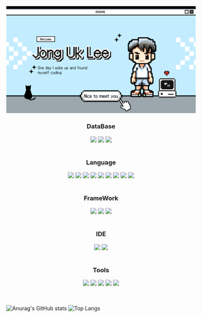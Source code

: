 <img src="https://github.com/gosirock/Java/blob/master/gitMain.png">

<div align="center">
  <h3>DataBase</h3>
  <img src="https://img.shields.io/badge/Firebase-FFCA28?style=flat-square&logo=firebase&logoColor=white" height="25">
  <img src="https://img.shields.io/badge/MySQL-4479A1?style=flat-square&logo=MySQL&logoColor=white"/ height="25">
  <img src="https://img.shields.io/badge/SQLite-003B57?style=flat-square&logo=SQLite&logoColor=white"/ height="25">
</div>
</br>
<div align="center">
  <h3>Language</h3>
  <img src="https://img.shields.io/badge/java-302683?style=flat-square&logo=&logoColor=white"/ height="25">
  <img src="https://img.shields.io/badge/JavaScript-F7DF1E?style=flat-square&logo=JavaScript&logoColor=white"/ height="25">
  <img src="https://img.shields.io/badge/jQuery-0769AD?style=flat-square&logo=jquery&logoColor=white"/ height="25">
  <img src="https://img.shields.io/badge/HTML-E34F26?style=flat-square&logo=&logoColor=white"/ height="25">
  <img src="https://img.shields.io/badge/CSS3-1572B6?style=flat-square&logo=css3&logoColor=white"/ height="25">
  <img src="https://img.shields.io/badge/Dart-0175C2?style=flat-square&logo=dart&logoColor=white"/ height="25">
  <img src="https://img.shields.io/badge/R-276DC3?style=flat-square&logo=r&logoColor=white"/ height="25">
  <img src="https://img.shields.io/badge/Swift-F05138?style=flat-square&logo=swift&logoColor=white"/ height="25">
  <img src="https://img.shields.io/badge/Python-3776AB?style=flat-square&logo=python&logoColor=white"/ height="25">

</div>
</br>
<div align="center">
  <h3>FrameWork</h3>
  <img src="https://img.shields.io/badge/SpringBoot-6DB33F?style=flat-square&logo=springboot&logoColor=white"/ height="25">
  <img src="https://img.shields.io/badge/Flutter-02569B?style=flat-square&logo=flutter&logoColor=white"/ height="25">
  <img src="https://img.shields.io/badge/MyBatis-323212?style=flat-square&logo=&logoColor=white"/ height="25">
</div>
</br>
<div align="center">
  <h3>IDE</h3>
  <img src="https://img.shields.io/badge/Eclipseide-2C2255?style=flat-square&logo=eclipseide&logoColor=white"/>
  <img src="https://img.shields.io/badge/VisualStudioCode-007ACC?style=flat-square&logo=visualstudiocode&logoColor=white"/>
</div>
</br>

<div align="center">
  <h3>Tools</h3>
  <img src="https://img.shields.io/badge/Sourcetree-0052CC?style=flat-square&logo=sourcetree&logoColor=white"/ height="25">
  <img src="https://img.shields.io/badge/Slack-4A154B?style=flat-square&logo=slack&logoColor=white"/ height="25">
  <img src="https://img.shields.io/badge/Figma-F24E1E?style=flat-square&logo=figma&logoColor=white"/ height="25">
  <img src="https://img.shields.io/badge/Miro-050038?style=flat-square&logo=miro&logoColor=white"/ height="25">
  <img src="https://img.shields.io/badge/Notion-000000?style=flat-square&logo=notion&logoColor=white"/ height="25">
</div>
<br>
<br>
<div>
  
![Anurag's GitHub stats](https://github-readme-stats.vercel.app/api?username=gosirock&anuraghazra&theme=dracula&icons=true)<t>
![Top Langs](https://github-readme-stats.vercel.app/api/top-langs/?username=gosirock&layout=compact&theme=dracula)
</div>




